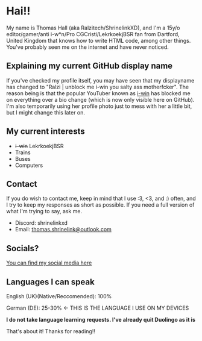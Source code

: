 # Hai!!

My name is Thomas Hall (aka Ralzitech/ShrinelinkXD), and I'm a 15y/o editor/gamer/anti i-w*n/Pro CGCristi/LekrkoekjBSR fan from Dartford, United Kingdom that knows how to write HTML code, among other things. You've probably seen me on the internet and have never noticed.

## Explaining my current GitHub display name

If you've checked my profile itself, you may have seen that my displayname has changed to "Ralzi | unblock me i-win you salty ass motherfcker". The reason being is that the popular YouTuber known as [i-win](https://youtube.co.uk/@i-win) has blocked me on everything over a bio change (which is now only visible here on GitHub). I'm also temporarily using her profile photo just to mess with her a little bit, but I might change this later on.

## My current interests

- ~~i-win~~ LekrkoekjBSR
- Trains
- Buses
- Computers

## Contact

If you do wish to contact me, keep in mind that I use :3, <3, and :) often, and I try to keep my responses as short as possible. 
If you need a full version of what I'm trying to say, ask me.

- Discord: shrinelinkxd
- Email: thomas.shrinelink@outlook.com

## Socials?

[You can find my social media here](https://shrinelinkdev.wixsite.com/site/en)

## Languages I can speak

English (UK)(Native/Reccomended): 100%

German (DE): 25-30% <- THIS IS THE LANGUAGE I USE ON MY DEVICES

**I do not take language learning requests. I've already quit Duolingo as it is**

That's about it! Thanks for reading!!
